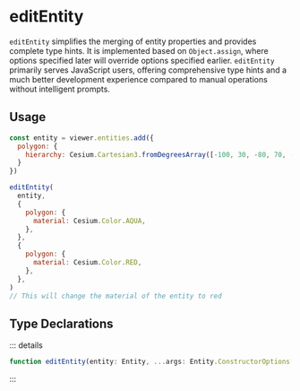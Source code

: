 # editEntity

`editEntity` simplifies the merging of entity properties and provides complete type hints. It is implemented based on `Object.assign`, where options specified later will override options specified earlier.
`editEntity` primarily serves JavaScript users, offering comprehensive type hints and a much better development experience compared to manual operations without intelligent prompts.

## Usage

```js
const entity = viewer.entities.add({
  polygon: {
    hierarchy: Cesium.Cartesian3.fromDegreesArray([-100, 30, -80, 70, -10, 40])
  }
})

editEntity(
  entity,
  {
    polygon: {
      material: Cesium.Color.AQUA,
    },
  },
  {
    polygon: {
      material: Cesium.Color.RED,
    },
  },
)
// This will change the material of the entity to red
```

## Type Declarations

::: details

```ts
function editEntity(entity: Entity, ...args: Entity.ConstructorOptions[]): Entity
```

:::
